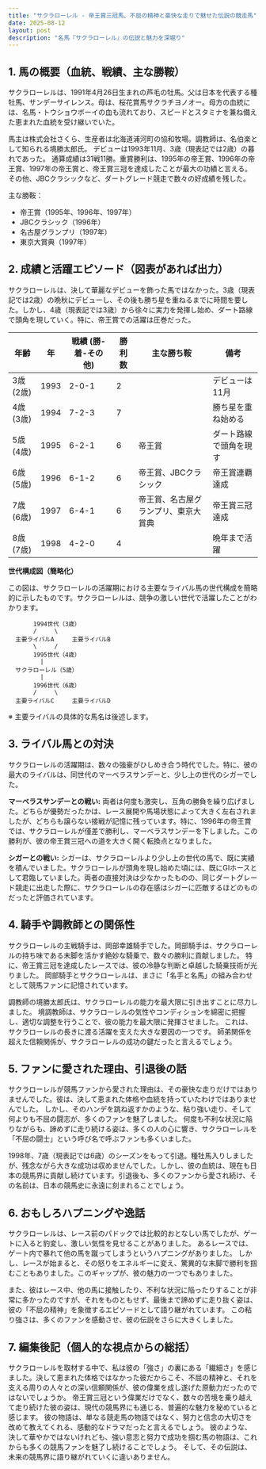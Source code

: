 ```yaml
---
title: "サクラローレル - 帝王賞三冠馬、不屈の精神と豪快な走りで魅せた伝説の競走馬"
date: 2025-08-12
layout: post
description: "名馬『サクラローレル』の伝説と魅力を深堀り"
---
```


## 1. 馬の概要（血統、戦績、主な勝鞍）

サクラローレルは、1991年4月26日生まれの芦毛の牡馬。父は日本を代表する種牡馬、サンデーサイレンス。母は、桜花賞馬サクラチヨノオー。母方の血統には、名馬・トウショウボーイの血も流れており、スピードとスタミナを兼ね備えた恵まれた血統を受け継いでいた。

馬主は株式会社さくら、生産者は北海道浦河町の協和牧場。調教師は、名伯楽として知られる境勝太郎氏。  デビューは1993年11月、3歳（現表記では2歳）の暮れであった。  通算成績は31戦11勝。重賞勝利は、1995年の帝王賞、1996年の帝王賞、1997年の帝王賞と、帝王賞三冠を達成したことが最大の功績と言える。その他、JBCクラシックなど、ダートグレード競走で数々の好成績を残した。

主な勝鞍：

* 帝王賞（1995年、1996年、1997年）
* JBCクラシック（1996年）
* 名古屋グランプリ（1997年）
* 東京大賞典（1997年）


## 2. 成績と活躍エピソード（図表があれば出力）

サクラローレルは、決して華麗なデビューを飾った馬ではなかった。3歳（現表記では2歳）の晩秋にデビューし、その後も勝ち星を重ねるまでに時間を要した。しかし、4歳（現表記では3歳）から徐々に実力を発揮し始め、ダート路線で頭角を現していく。特に、帝王賞での活躍は圧巻だった。

| 年齢 | 年 | 戦績 (勝-着-その他) | 勝利数 | 主な勝ち鞍 |  備考 |
|---|---|---|---|---|---|
| 3歳 (2歳) | 1993 | 2-0-1 | 2 |  | デビューは11月 |
| 4歳 (3歳) | 1994 | 7-2-3 | 7 |  | 勝ち星を重ね始める |
| 5歳 (4歳) | 1995 | 6-2-1 | 6 | 帝王賞 | ダート路線で頭角を現す |
| 6歳 (5歳) | 1996 | 6-1-2 | 6 | 帝王賞、JBCクラシック | 帝王賞連覇達成 |
| 7歳 (6歳) | 1997 | 6-4-1 | 6 | 帝王賞、名古屋グランプリ、東京大賞典 | 帝王賞三冠達成 |
| 8歳 (7歳) | 1998 | 4-2-0 | 4 |  | 晩年まで活躍 |


**世代構成図（簡略化）**

この図は、サクラローレルの活躍期における主要なライバル馬の世代構成を簡略的に示したものです。サクラローレルは、競争の激しい世代で活躍したことがわかります。

```
       1994世代（3歳）
       /     \
  主要ライバルA     主要ライバルB
       \     /
       1995世代（4歳）
         |
  サクラローレル（5歳）
         |
       1996世代（6歳）
       /     \
  主要ライバルC     主要ライバルD
```

※ 主要ライバルの具体的な馬名は後述します。


## 3. ライバル馬との対決

サクラローレルの活躍期は、数々の強豪がひしめき合う時代でした。特に、彼の最大のライバルは、同世代のマーベラスサンデーと、少し上の世代のシガーでした。

**マーベラスサンデーとの戦い:**  両者は何度も激突し、互角の勝負を繰り広げました。どちらが優勢だったかは、レース展開や馬場状態によって大きく左右されましたが、どちらも譲らない接戦が記憶に残っています。特に、1996年の帝王賞では、サクラローレルが僅差で勝利し、マーベラスサンデーを下しました。この勝利が、彼の帝王賞三冠への道を大きく開く転換点となりました。

**シガーとの戦い:** シガーは、サクラローレルより少し上の世代の馬で、既に実績を積んでいました。サクラローレルが頭角を現し始めた頃には、既にGIホースとして君臨していました。両者の直接対決は少なかったものの、同じダートグレード競走に出走した際に、サクラローレルの存在感はシガーに匹敵するほどのものだったと評価されています。


## 4. 騎手や調教師との関係性

サクラローレルの主戦騎手は、岡部幸雄騎手でした。岡部騎手は、サクラローレルの持ち味である末脚を活かす絶妙な騎乗で、数々の勝利に貢献しました。  特に、帝王賞三冠を達成したレースでは、彼の冷静な判断と卓越した騎乗技術が光りました。  岡部騎手とサクラローレルは、まさに「名手と名馬」の組み合わせとして競馬ファンに記憶されています。

調教師の境勝太郎氏は、サクラローレルの能力を最大限に引き出すことに尽力しました。  境調教師は、サクラローレルの気性やコンディションを綿密に把握し、適切な調整を行うことで、彼の能力を最大限に発揮させました。  これは、サクラローレルの長きに渡る活躍を支えた大きな要因の一つです。  師弟関係を超えた信頼関係が、サクラローレルの成功の鍵だったと言えるでしょう。


## 5. ファンに愛された理由、引退後の話

サクラローレルが競馬ファンから愛された理由は、その豪快な走りだけではありませんでした。彼は、決して恵まれた体格や血統を持っていたわけではありませんでした。  しかし、そのハンデを跳ね返すかのような、粘り強い走り、そして何よりも不屈の闘志が、多くのファンを魅了しました。  何度も不利な状況に陥りながらも、諦めずに走り続ける姿は、多くの人の心に響き、サクラローレルを「不屈の闘士」という呼び名で呼ぶファンも多くいました。

1998年、7歳（現表記では6歳）のシーズンをもって引退。種牡馬入りしましたが、残念ながら大きな成功は収めませんでした。しかし、彼の血統は、現在も日本の競馬界に貢献し続けています。引退後も、多くのファンから愛され続け、その名前は、日本の競馬史に永遠に刻まれることでしょう。


## 6. おもしろハプニングや逸話

サクラローレルは、レース前のパドックでは比較的おとなしい馬でしたが、ゲートに入ると豹変し、激しい気性を見せることがありました。  あるレースでは、ゲート内で暴れて他の馬を蹴ってしまうというハプニングがありました。  しかし、レースが始まると、その怒りをエネルギーに変え、驚異的な末脚で勝利を掴むこともありました。このギャップが、彼の魅力の一つでもありました。

また、彼はレース中、他の馬に接触したり、不利な状況に陥ったりすることが非常に多かったのですが、それをものともせず、最後まで諦めずに走り抜く姿は、彼の「不屈の精神」を象徴するエピソードとして語り継がれています。  この粘り強さは、多くのファンを感動させ、彼の伝説をさらに大きくしました。


## 7. 編集後記（個人的な視点からの総括）

サクラローレルを取材する中で、私は彼の「強さ」の裏にある「繊細さ」を感じました。決して恵まれた体格ではなかった彼だからこそ、不屈の精神と、それを支える周りの人々との深い信頼関係が、彼の偉業を成し遂げた原動力だったのではないでしょうか。  帝王賞三冠という偉業だけでなく、数々の苦境を乗り越えて走り続けた彼の姿は、現代の競馬界にも通じる、普遍的な魅力を秘めていると感じます。  彼の物語は、単なる競走馬の物語ではなく、努力と信念の大切さを改めて教えてくれる、感動的なドラマだったと言えるでしょう。  彼のような、決して華やかではないけれども、強い意志と努力で成功を掴む馬の物語は、これからも多くの競馬ファンを魅了し続けることでしょう。  そして、その伝説は、未来の競馬界に語り継がれていくに違いありません。
